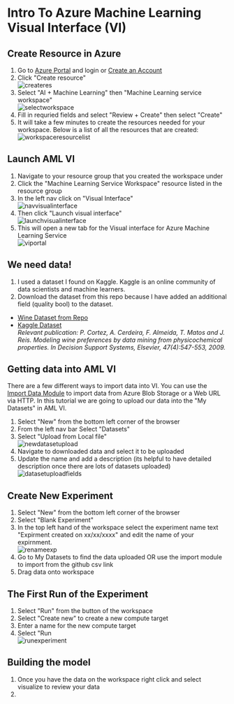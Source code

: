 # Intro To Azure Machine Learning Visual Interface (VI)


## Create Resource in Azure
1. Go to [Azure Portal](https://azure.portal.com/) and login or [Create an Account](https://azure.microsoft.com/en-us/free/)
2. Click "Create resource" </br>![createres][create-resource]
3. Select "AI + Machine Learning" then "Machine Learning service workspace" </br> ![selectworkspace][select-workspace]
4. Fill in requried fields and select "Review + Create" then select "Create"
5. It will take a few minutes to create the resources needed for your workspace. Below is a list of all the resources that are created:
</br> ![workspaceresourcelist][workspaceresourcelist]

## Launch AML VI
1. Navigate to your resource group that you created the workspace under
2. Click the "Machine Learning Service Workspace" resource listed in the resource group
3. In the left nav click on "Visual Interface"
</br> ![navvisualinterface][navvisualinterface]
4. Then click "Launch visual interface"
</br> ![launchvisualinterface][launchvisualinterface]
5. This will open a new tab for the Visual interface for Azure Machine Learning Service
</br> ![viportal][viportal]

## We need data!
1. I used a dataset I found on Kaggle. Kaggle is an online community of data scientists and machine learners. 
2. Download the dataset from this repo because I have added an additional field (quality bool) to the dataset.
* [Wine Dataset from Repo](https://github.com/cassieview/IntroToAzureMLInterface/blob/master/dataset/winequality-red.csv)
* [Kaggle Dataset](https://www.kaggle.com/uciml/red-wine-quality-cortez-et-al-2009) 
</br> _Relevant publication: P. Cortez, A. Cerdeira, F. Almeida, T. Matos and J. Reis. Modeling wine preferences by data mining from physicochemical properties. In Decision Support Systems, Elsevier, 47(4):547-553, 2009._

## Getting data into AML VI
There are a few different ways to import data into VI. You can use the [Import Data Module](https://docs.microsoft.com/en-us/azure/machine-learning/algorithm-module-reference/import-data) to import data from Azure Blob Storage or a Web URL via HTTP. In this tutorial we are going to upload our data into the "My Datasets" in AML VI.
1. Select "New" from the bottom left corner of the browser
2. From the left nav bar Select "Datasets"
3. Select "Upload from Local file"
</br>![newdatasetupload][newdatasetupload]
4. Navigate to downloaded data and select it to be uploaded
5. Update the name and add a description (its helpful to have detailed description once there are lots of datasets uploaded)
</br>![datasetuploadfields][datasetuploadfields]

## Create New Experiment
1. Select "New" from the bottom left corner of the browser
2. Select "Blank Experiment"
3. In the top left hand of the workspace select the experiment name text "Expirment created on xx/xx/xxxx" and edit the name of your expirnment.
</br> ![renameexp][renameexp]
4. Go to My Datasets to find the data uploaded OR use the import module to import from the github csv link
5. Drag data onto workspace

## The First Run of the Experiment
1. Select "Run" from the button of the workspace
2. Select "Create new" to create a new compute target
3. Enter a name for the new compute target
4. Select "Run
</br>![runexperiment][runexperiment]

## Building the model
1. Once you have the data on the workspace right click and select visualize to review your data
2. 




[create-resource]: https://github.com/cassieview/IntroToAzureMLInterface/blob/master/doc-imgs/createresource.png "Create Resource"
[select-workspace]: https://github.com/cassieview/IntroToAzureMLInterface/blob/master/doc-imgs/selectworkspace.PNG "Select Workspace"
[workspaceresourcelist]: https://github.com/cassieview/IntroToAzureMLInterface/blob/master/doc-imgs/workspaceresourcelist.PNG

[viportal]: https://github.com/cassieview/IntroToAzureMLInterface/blob/master/doc-imgs/viportal.PNG
[navvisualinterface]: https://github.com/cassieview/IntroToAzureMLInterface/blob/master/doc-imgs/navvisualinterface.PNG
[launchvisualinterface]: https://github.com/cassieview/IntroToAzureMLInterface/blob/master/doc-imgs/launchvisualinterface.PNG
[runexperiment]: https://github.com/cassieview/IntroToAzureMLInterface/blob/master/doc-imgs/runexperiment.PNG
[datasetuploadfields]: https://github.com/cassieview/IntroToAzureMLInterface/blob/master/doc-imgs/datasetuploadfields.PNG
[newdatasetupload]: https://github.com/cassieview/IntroToAzureMLInterface/blob/master/doc-imgs/newdatasetupload.png
[renameexp]: https://github.com/cassieview/IntroToAzureMLInterface/blob/master/doc-imgs/renameexp.gif
